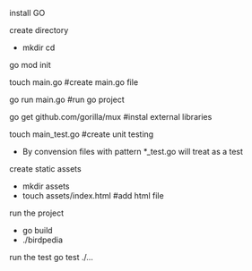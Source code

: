 install GO

create directory
- mkdir <dir-name>
cd <dir-name>

go mod init <project-name>

touch main.go #create main.go file

go run main.go #run go project

go get github.com/gorilla/mux #instal external libraries

touch main_test.go #create unit testing
- By convension files with pattern *_test.go will treat as a test

create static assets
- mkdir assets
- touch assets/index.html #add html file

run the project
- go build
- ./birdpedia


run the test
go test ./...